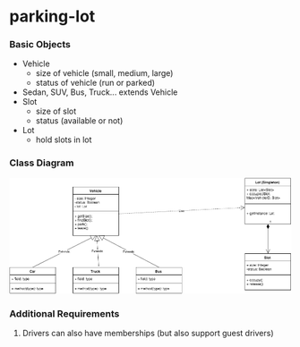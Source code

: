 # parking-lot

### Basic Objects

* Vehicle 
  * size of vehicle (small, medium, large)
  * status of vehicle (run or parked)
* Sedan, SUV, Bus, Truck... extends Vehicle
* Slot 
  * size of slot
  * status (available or not)
* Lot
    * hold slots in lot

### Class Diagram

![](./images/img.png)

### Additional Requirements

1. Drivers can also have memberships (but also support guest drivers)